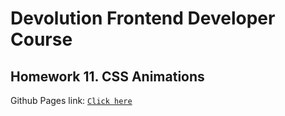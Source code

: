 # **Devolution Frontend Developer Course**

## Homework 11. **CSS Animations**

Github Pages link: [`Click here`](https://deeckoy.github.io/Devolution-homework-11/)
